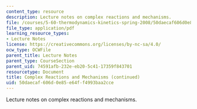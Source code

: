 ```yaml
---
content_type: resource
description: Lecture notes on complex reactions and mechanisms.
file: /courses/5-60-thermodynamics-kinetics-spring-2008/50daecaf606d0e85e64ff4993baa2cce_5_60_lecture33.pdf
file_type: application/pdf
learning_resource_types:
- Lecture Notes
license: https://creativecommons.org/licenses/by-nc-sa/4.0/
ocw_type: OCWFile
parent_title: Lecture Notes
parent_type: CourseSection
parent_uid: 74591afb-232e-eb20-5c41-17359f843701
resourcetype: Document
title: Complex Reactions and Mechanisms (continued)
uid: 50daecaf-606d-0e85-e64f-f4993baa2cce
---
```

Lecture notes on complex reactions and mechanisms.